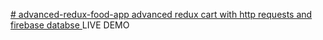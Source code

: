 [# advanced-redux-food-app
 advanced redux cart with http requests and firebase databse
](https://advanced-redux-47538.web.app/) LIVE DEMO

